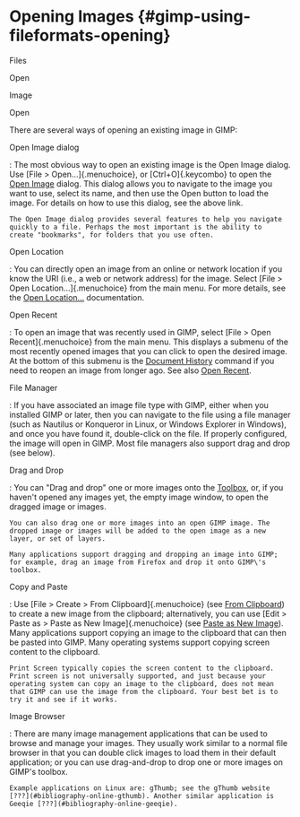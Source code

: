 # Opening Images {#gimp-using-fileformats-opening}

Files

Open

Image

Open

There are several ways of opening an existing image in GIMP:

Open Image dialog

:   The most obvious way to open an existing image is the Open Image
    dialog. Use [File \> Open...]{.menuchoice}, or [Ctrl+O]{.keycombo}
    to open the [Open Image](#gimp-open-dialog) dialog. This dialog
    allows you to navigate to the image you want to use, select its
    name, and then use the Open button to load the image. For details on
    how to use this dialog, see the above link.

    The Open Image dialog provides several features to help you navigate
    quickly to a file. Perhaps the most important is the ability to
    create "bookmarks", for folders that you use often.

Open Location

:   You can directly open an image from an online or network location if
    you know the URI (i.e., a web or network address) for the image.
    Select [File \> Open Location...]{.menuchoice} from the main menu.
    For more details, see the [Open
    Location...](#gimp-file-open-location) documentation.

Open Recent

:   To open an image that was recently used in GIMP, select [File \>
    Open Recent]{.menuchoice} from the main menu. This displays a
    submenu of the most recently opened images that you can click to
    open the desired image. At the bottom of this submenu is the
    [Document History](#gimp-document-dialog) command if you need to
    reopen an image from longer ago. See also [Open
    Recent](#gimp-file-open-recent).

File Manager

:   If you have associated an image file type with GIMP, either when you
    installed GIMP or later, then you can navigate to the file using a
    file manager (such as Nautilus or Konqueror in Linux, or Windows
    Explorer in Windows), and once you have found it, double-click on
    the file. If properly configured, the image will open in GIMP. Most
    file managers also support drag and drop (see below).

Drag and Drop

:   You can "Drag and drop" one or more images onto the
    [Toolbox](#gimp-concepts-toolbox), or, if you haven\'t opened any
    images yet, the empty image window, to open the dragged image or
    images.

    You can also drag one or more images into an open GIMP image. The
    dropped image or images will be added to the open image as a new
    layer, or set of layers.

    Many applications support dragging and dropping an image into GIMP;
    for example, drag an image from Firefox and drop it onto GIMP\'s
    toolbox.

Copy and Paste

:   Use [File \> Create \> From Clipboard]{.menuchoice} (see [From
    Clipboard](#gimp-file-create-clipboard)) to create a new image from
    the clipboard; alternatively, you can use [Edit \> Paste as \> Paste
    as New Image]{.menuchoice} (see [Paste as New
    Image](#gimp-edit-paste-as-new-image)). Many applications support
    copying an image to the clipboard that can then be pasted into GIMP.
    Many operating systems support copying screen content to the
    clipboard.

    Print Screen typically copies the screen content to the clipboard.
    Print screen is not universally supported, and just because your
    operating system can copy an image to the clipboard, does not mean
    that GIMP can use the image from the clipboard. Your best bet is to
    try it and see if it works.

Image Browser

:   There are many image management applications that can be used to
    browse and manage your images. They usually work similar to a normal
    file browser in that you can double click images to load them in
    their default application; or you can use drag-and-drop to drop one
    or more images on GIMP\'s toolbox.

    Example applications on Linux are: gThumb; see the gThumb website
    [???](#bibliography-online-gthumb). Another similar application is
    Geeqie [???](#bibliography-online-geeqie).
